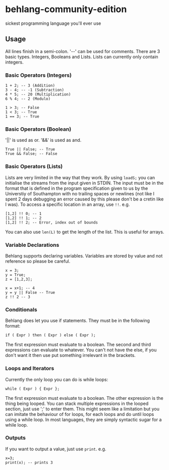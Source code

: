 # behlang-community-edition
sickest programming language you'll ever use

## Usage
All lines finish in a semi-colon. '--' can be used for comments.
There are 3 basic types. Integers, Booleans and Lists. Lists can currently only contain integers. 
### Basic Operators (Integers)
``` 
1 + 2; -- 3 (Addition)
3 - 4; -- -1 (Subtraction)
4 * 5; -- 20 (Multiplication)
6 % 4; -- 2 (Modulo)

1 > 3; -- False
1 < 3; -- True
1 == 3; -- True
```
### Basic Operators (Boolean)
'||' is used as or. '&&' is used as and.


```
True || False; -- True
True && False; -- False
```

### Basic Operators (Lists)
Lists are very limited in the way that they work. By using ``` loadS; ``` you can initialise the streams from the input given in STDIN. The input must be in the format that is defined in the program specification given to us by the Universtiy of Southampton with no trailing spaces or newlines (not like I spent 2 days debugging an error caused by this please don't be a cretin like I was).
To access a specific location in an array, use ``` !! ```. e.g.
```
[1,2] !! 0; -- 1
[1,2] !! 1; -- 2
[1,2] !! 2; -- Error, index out of bounds
```
You can also use ``` len(L) ``` to get the length of the list. This is useful for arrays.

### Variable Declarations 
Behlang supports declaring variables. Variables are stored by value and not reference so please be careful.
```
x = 3;
y = True;
z = [1,2,3];

x = x+1; -- 4
y = y || False -- True
z !! 2 -- 3

```

### Conditionals
Behlang does let you use if statements. They must be in the following format:
``` 
if ( Expr ) then ( Expr ) else ( Expr );
```
The first expression must evaluate to a boolean. The second and third expressions can evaluate to whatever. You can't not have the else, if you don't want it then use put something irrelevant in the brackets.

### Loops and Iterators
Currently the only loop you can do is while loops:
```
while ( Expr ) { Expr };
```
The first expression must evaluate to a boolean. The other expression is the thing being looped. You can stack multiple expressions in the looped section, just use ';' to enter them.
This might seem like a limitation but you can imitate the behaviour of for loops, for each loops and do until loops using a while loop. In most languages, they are simply syntactic sugar for a while loop.

### Outputs

If you want to output a value, just use ```print```.
e.g.
```
x=3;
print(x); -- prints 3
```























